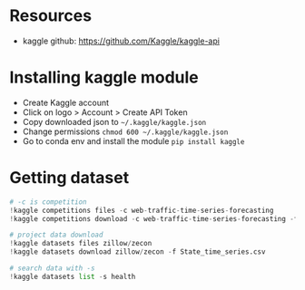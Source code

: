 # Resources
- kaggle github: https://github.com/Kaggle/kaggle-api

# Installing kaggle module
- Create Kaggle account
- Click on logo > Account > Create API Token
- Copy downloaded json to `~/.kaggle/kaggle.json`
- Change permissions `chmod 600 ~/.kaggle/kaggle.json`
- Go to conda env and install the module `pip install kaggle`

# Getting  dataset
```python
# -c is competition
!kaggle competitions files -c web-traffic-time-series-forecasting
!kaggle competitions download -c web-traffic-time-series-forecasting -f train_1.csv.zip

# project data download
!kaggle datasets files zillow/zecon
!kaggle datasets download zillow/zecon -f State_time_series.csv

# search data with -s
!kaggle datasets list -s health
```